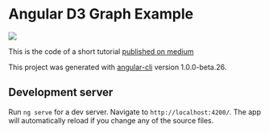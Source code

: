 # Angular D3 Graph Example

<a href=https://stackblitz.com/github/mchirico/angular-d3-graph-example><img src='https://user-images.githubusercontent.com/755710/73579279-f747bb80-444f-11ea-9ab5-d4b34e4500a5.png' />
</a>

This is the code of a short tutorial [published on medium](https://medium.com/@lsharir/visualizing-data-with-angular-and-d3-209dde784aeb)

This project was generated with [angular-cli](https://github.com/angular/angular-cli) version 1.0.0-beta.26.

## Development server
Run `ng serve` for a dev server. Navigate to `http://localhost:4200/`. The app will automatically reload if you change any of the source files.

